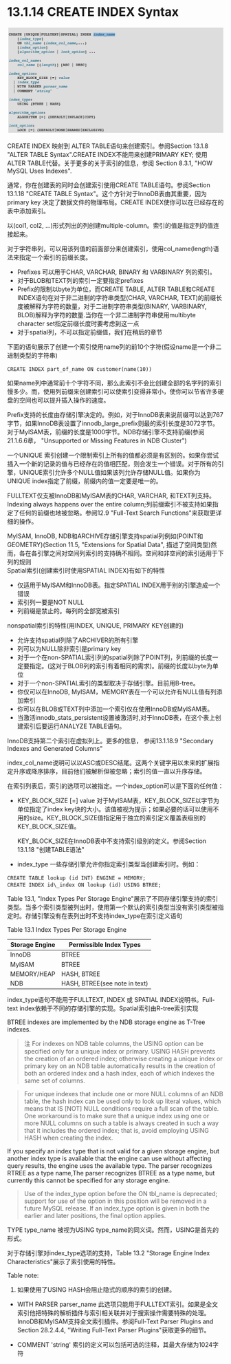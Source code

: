 # 13.1.14 CREATE INDEX Syntax

![](/assets/2017-09-05-08-08-01.png)

CREATE INDEX 映射到 ALTER TABLE语句来创建索引。参阅Section 13.1.8 "ALTER TABLE Syntax".CREATE INDEX不能用来创建PRIMARY KEY; 使用ALTER TABLE代替。关于更多的关于索引的信息，参阅 Section 8.3.1, "HOW MySQL Uses Indexes".

通常，你在创建表的同时会创建索引使用CREATE TABLE语句。参阅Section 13.1.18 "CREATE TABLE Syntax"。这个方针对于InnoDB表由其重要，因为primary key 决定了数据文件的物理布局。CREATE INDEX使你可以在已经存在的表中添加索引。

以\(col1, col2, ...\)形式列出的列创建multiple-column。索引的值是指定列的值连接起来。

对于字符串列，可以用该列值的前面部分来创建索引，使用col\_name\(length\)语法来指定一个索引的前缀长度。

* Prefixes 可以用于CHAR, VARCHAR, BINARY 和 VARBINARY 列的索引。
* 对于BLOB和TEXT列的索引一定要指定prefixes
* Prefix的限制以byte为单位，而CREATE TABLE, ALTER TABLE和CREATE INDEX语句在对于非二进制的字符串类型\(CHAR, VARCHAR, TEXT\)的前缀长度被解释为字符的数量，对于二进制字符串类型\(BINARY, VARBINARY, BLOB\)解释为字符的数量.当你在一个非二进制字符串使用multibyte character set指定前缀长度时要考虑到这一点
* 对于spatial列，不可以指定前缀值，我们在稍后的章节

下面的语句展示了创建一个索引使用name列的前10个字符\(假设name是一个非二进制类型的字符串\)

```
CREATE INDEX part_of_name ON customer(name(10))
```

如果name列中通常前十个字符不同，那么此索引不会比创建全部的名字列的索引慢多少。而，使用列前缀来创建索引可以使索引变得非常小，使你可以节省许多硬盘的空间也可以提升插入操作的速度。

Prefix支持的长度由存储引擎决定的。例如，对于InnoDB表来说前缀可以达到767字节，如果InnoDB表设置了innodb\_large\_prefix则最的索引长度是3072字节。对于MyISAM表，前缀的长度是1000字节。NDB存储引擎不支持前缀\(参阅 21.1.6.6章， "Unsupported or Missing Features in NDB Cluster"\)

一个UNIQUE 索引创建一个限制索引上所有的值都必须是有区别的。如果你尝试插入一个新的记录的值与已经存在的值相匹配，则会发生一个错误。对于所有的引擎，UNIQUE索引允许多个NULL值如果该列允许存储NULL值。如果你为UNIQUE index指定了前缀，前缀内的值一定要是唯一的。

FULLTEXT仅支被InnoDB和MyISAM表的CHAR, VARCHAR, 和TEXT列支持。Indexing always happens over the entire column;列前缀索引不被支持如果指定了任何的前缀也地被忽略。参阅12.9 "Full-Text Search Functions"来获取更详细的操作。

MyISAM, InnoDB, NDB和ARCHIVE存储引擎支持spatial列例如\(POINT和GEOMETRY\)\(Section 11.5, "Extensions for Spatial Data", 描述了空间类型\)然而，各在各引擎之间对空间列索引的支持确不相同。空间和非空间的索引适用于下列的规则  
Spatial索引\(创建索引时使用SPATIAL INDEX\)有如下的特性

* 仅适用于MyISAM和InnoDB表。指定SPATIAL INDEX用于别的引擎造成一个错误
* 索引列一要是NOT NULL
* 列前缀是禁止的。每列的全部宽被索引

nonspatial索引的特性\(用INDEX, UNIQUE, PRIMARY KEY创建的\)

* 允许支持spatial列除了ARCHIVER的所有引擎
* 列可以为NULL除非索引是primary key
* 对于一个在non-SPATIAL索引列的spatial列除了POINT列，列前缀的长度一定要指定。\(这对于BLOB列的索引有着相同的需求\)。前缀的长度以byte为单位
* 对于一个non-SPATIAL索引的类型取决于存储引擎。目前用B-tree。
* 你仅可以在InnoDB, MyISAM，MEMORY表在一个可以允许有NULL值有列添加索引
* 你可以在BLOB或TEXT列中添加一个索引仅在使用InnoDB或MyISAM表。
* 当激活innodb\_stats\_persistent设置被激活时,对于InnoDB表，在这个表上创建索引后要运行ANALYZE TABLE语句。

InnoDB支持第二个索引在虚拟列上。更多的信息， 参阅13.1.18.9 "Secondary Indexes and Generated Columns"

index\_col\_name说明可以以ASC或DESC结尾。这两个关键字用以未来的扩展指定升序或降序排序，目前他们被解析但被忽略；索引的值一直以升序存储。

在索引列表后，索引的选项可以被指定。一个index\_option可以是下面的任何值：

* KEY\_BLOCK\_SIZE \[=\] value
  对于MyISAM表，KEY\_BLOCK\_SIZE以字节为单位指定了index key块的大小。该值被视为提示；如果必要的话可以使用不用的size。KEY\_BLOCK\_SIZE值指定用于独立的索引定义覆盖表级别的KEY\_BLOCK\_SIZE值。
  
  KEY\_BLOCK\_SIZE在InnoDB表中不支持索引级别的定义。参阅Section 13.1.18 "创建TABLE语法"
* index\_type
一些存储引擎允许你指定索引类型当创建索引时。例如：


```
CREATE TABLE lookup (id INT) ENGINE = MEMORY;
CREATE INDEX id\_index ON lookup (id) USING BTREE;

```
Table 13.1, "Index Types Per Storage Engine"展示了不同存储引擎支持的索引类型。当多个索引类型被列出时，使用第一个默认的索引类型当没有索引类型被指定时。存储引擎没有在表列出时不支持index\_type在索引定义语句

Table 13.1 Index Types Per Storage Engine

|Storage Engine| Permissible Index Types|
|---|---|
|InnoDB| BTREE|
|MyISAM| BTREE|
|MEMORY/HEAP| HASH, BTREE|
|NDB| HASH, BTREE(see note in text)|

index\_type语句不能用于FULLTEXT, INDEX 或 SPATIAL INDEX说明书。Full-text index依赖于不同的存储引擎的实现。Spatial索引由R-tree索引实现

BTREE indexes are implemented by the NDB storage engine as T-Tree indexes.

> 注
For indexes on NDB table columns, the USING option can be specified only for a unique index or primary. USING HASH prevents the creation of an ordered index; otherwise creating a unique index or primary key on an NDB table automatically results in the creation of both an ordered index and a hash index, each of which indexes the same set of columns.

> For unique indexes that include one or more NULL columns of an NDB table, the hash index can be used only to look up literal values, which means that IS [NOT] NULL conditions require a full scan of the table. One workaround is to make sure that a unique index using one or more NULL columns on such a table is always created in such a way that it includes the ordered index; that is, avoid employing USING HASH when creating the index.

If you specify an index type that is not valid for a given storage engine, but another index type is available that the engine can use without affecting query results, the engine uses the available type. The parser recognizes RTREE as a type name,The parser recognizes BTREE as a type name, but currently this cannot be specified for any storage engine. 

> Use of the index\_type option before the ON tbl_name is deprecated; support for use of the option in this position will be removed in a future MySQL release. If an index\_type option is given in both the earlier and later positions, the final option applies.

TYPE type\_name 被视为USING type\_name的同义词。然而，USING是首先的形式。

对于存储引擎对index\_type选项的支持，Table 13.2 "Storage Engine Index Characteristics"展示了索引使用的特性。


Table note:

1. 如果使用了USING HASH会阻止隐式的顺序的索引的创建。


* WITH PARSER parser_name
此选项只能用于FULLTEXT索引。如果是全文索引他把特殊的解析插件与索引相关联并对于搜索操作需要特殊的处理。InnoDB和MyISAM支持全文索引插件。参阅Full-Text Parser Plugins and Section 28.2.4.4, "Writing Full-Text Parser Plugins"获取更多的细节。

* COMMENT 'string'
索引的定义可以包括可选的注释，其最大存储为1024字符


